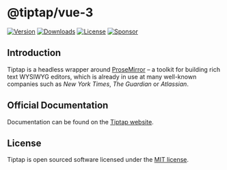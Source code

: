 # @tiptap/vue-3

[![Version](https://img.shields.io/npm/v/@tiptap/vue-3.svg?label=version)](https://www.npmjs.com/package/@tiptap/vue-3)
[![Downloads](https://img.shields.io/npm/dm/@tiptap/vue-3.svg)](https://npmcharts.com/compare/tiptap?minimal=true)
[![License](https://img.shields.io/npm/l/@tiptap/vue-3.svg)](https://www.npmjs.com/package/@tiptap/vue-3)
[![Sponsor](https://img.shields.io/static/v1?label=Sponsor&message=%E2%9D%A4&logo=GitHub)](https://github.com/sponsors/ueberdosis)

## Introduction

Tiptap is a headless wrapper around [ProseMirror](https://ProseMirror.net) – a toolkit for building rich text WYSIWYG editors, which is already in use at many well-known companies such as _New York Times_, _The Guardian_ or _Atlassian_.

## Official Documentation

Documentation can be found on the [Tiptap website](https://tiptap.dev).

## License

Tiptap is open sourced software licensed under the [MIT license](https://github.com/ueberdosis/tiptap/blob/main/LICENSE.md).
